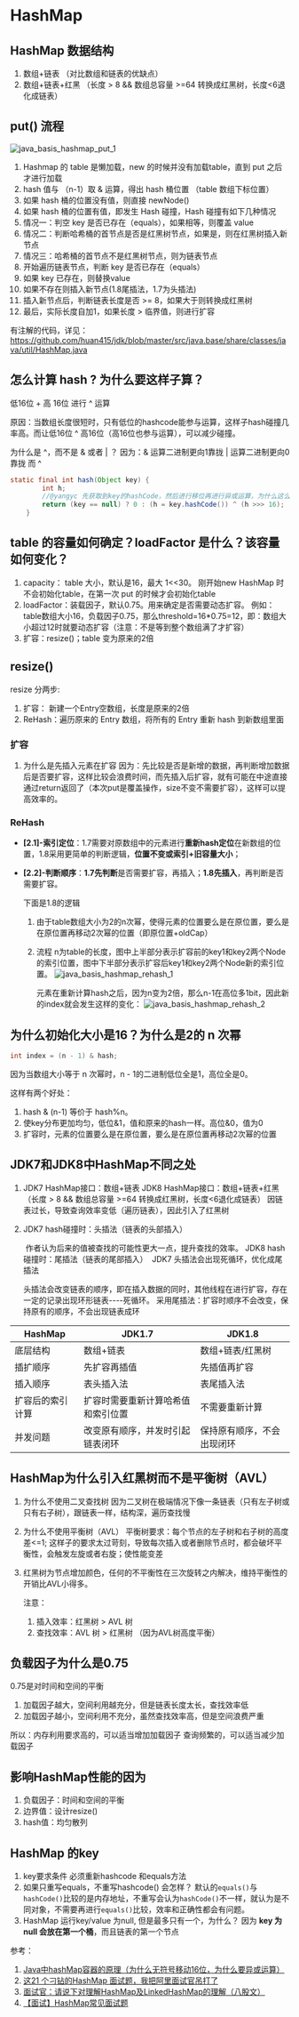 # HashMap

## HashMap 数据结构

1. 数组+链表 （对比数组和链表的优缺点）
2. 数组+链表+红黑 （长度 > 8 && 数组总容量 >=64 转换成红黑树，长度<6退化成链表）



## put() 流程

![java_basis_hashmap_put_1](https://raw.githubusercontent.com/huan415/JavaYang/master/assets/java_basis_hashmap_put_1.png)

1. Hashmap 的 table 是懒加载，new 的时候并没有加载table，直到 put 之后才进行加载
2. hash 值与 （n-1）取 & 运算，得出 hash 桶位置 （table 数组下标位置）
3. 如果 hash 桶的位置没有值，则直接 newNode()
4. 如果 hash 桶的位置有值，即发生 Hash 碰撞，Hash 碰撞有如下几种情况
5. 情况一：判空  key 是否已存在（equals），如果相等，则覆盖 value
6. 情况二：判断哈希桶的首节点是否是红黑树节点，如果是，则在红黑树插入新节点
7. 情况三：哈希桶的首节点不是红黑树节点，则为链表节点
8. 开始遍历链表节点，判断 key 是否已存在（equals）
9. 如果 key 已存在，则替换value
10. 如果不存在则插入新节点(1.8尾插法，1.7为头插法)
11. 插入新节点后，判断链表长度是否 >= 8，如果大于则转换成红黑树
12. 最后，实际长度自加1，如果长度 > 临界值，则进行扩容

有注解的代码，详见：https://github.com/huan415/jdk/blob/master/src/java.base/share/classes/java/util/HashMap.java

## 怎么计算 hash ? 为什么要这样子算？

低16位 + 高 16位 进行 ^ 运算

原因：当数组长度很短时，只有低位的hashcode能参与运算，这样子hash碰撞几率高。而让低16位 ^ 高16位（高16位也参与运算），可以减少碰撞。

为什么是 ^，而不是 & 或者 | ？
因为：& 运算二进制更向1靠拢
            | 运算二进制更向0靠拢
            而 ^ 

```java
static final int hash(Object key) {
        int h;
        //@yangyc 先获取到key的hashCode，然后进行移位再进行异或运算，为什么这么复杂，不用想肯定是为了减少hash冲突
        return (key == null) ? 0 : (h = key.hashCode()) ^ (h >>> 16);
    }
```

## table 的容量如何确定？loadFactor 是什么？该容量如何变化？

1. capacity： table 大小，默认是16，最大 1<<30。
   刚开始new HashMap 时不会初始化table，在第一次 put 的时候才会初始化table
2. loadFactor：装载因子，默认0.75。用来确定是否需要动态扩容。
                        例如：table数组大小16，负载因子0.75，那么threshold=16*0.75=12，即：数组大小超过12时就要动态扩容（注意：不是等到整个数组满了才扩容）
3. 扩容：resize()；table 变为原来的2倍

## resize()

resize 分两步: 

1. 扩容： 新建一个Entry空数组，长度是原来的2倍
2. ReHash：遍历原来的 Entry 数组，将所有的 Entry 重新 hash 到新数组里面

### 扩容

1. 为什么是先插入元素在扩容
   因为：先比较是否是新增的数据，再判断增加数据后是否要扩容，这样比较会浪费时间，而先插入后扩容，就有可能在中途直接通过return返回了（本次put是覆盖操作，size不变不需要扩容），这样可以提高效率的。

### ReHash

- **[2.1]-索引定位**：1.7需要对原数组中的元素进行**重新hash定位**在新数组的位置，1.8采用更简单的判断逻辑，**位置不变或索引+旧容量大小**；

- **[2.2]-判断顺序**：**1.7先判断**是否需要扩容，再插入；**1.8先插入**，再判断是否需要扩容。


  下面是1.8的逻辑

   1. 由于table数组大小为2的n次幂，使得元素的位置要么是在原位置，要么是在原位置再移动2次幂的位置（即原位置+oldCap）

   2. 流程
      n为table的长度，图中上半部分表示扩容前的key1和key2两个Node的索引位置，图中下半部分表示扩容后key1和key2两个Node新的索引位置。
      ![java_basis_hashmap_rehash_1](https://raw.githubusercontent.com/huan415/JavaYang/master/assets/java_basis_hashmap_rehash_1.png)

      元素在重新计算hash之后，因为n变为2倍，那么n-1在高位多1bit，因此新的index就会发生这样的变化：
      ![java_basis_hashmap_rehash_2](https://raw.githubusercontent.com/huan415/JavaYang/master/assets/java_basis_hashmap_rehash_2.jpg)


## 为什么初始化大小是16？为什么是2的 n 次幂

```java
int index = (n - 1) & hash;
```

因为当数组大小等于 n 次幂时，n - 1的二进制低位全是1，高位全是0。

这样有两个好处：

1. hash & (n-1) 等价于 hash%n。
2. 使key分布更加均匀，低位&1，值和原来的hash一样。高位&0，值为0
3. 扩容时，元素的位置要么是在原位置，要么是在原位置再移动2次幂的位置

## JDK7和JDK8中HashMap不同之处

1. JDK7 HashMap接口：数组+链表
   JDK8 HashMap接口：数组+链表+红黑 （长度 > 8 && 数组总容量 >=64 转换成红黑树，长度<6退化成链表）
   因链表过长，导致查询效率变低（遍历链表），因此引入了红黑树

2. JDK7 hash碰撞时：头插法（链表的头部插入）

   ​                                  作者认为后来的值被查找的可能性更大一点，提升查找的效率。
   JDK8 hash碰撞时：尾插法（链表的尾部插入）
   ​                                   JDK7 头插法会出现死循环，优化成尾插法

   头插法会改变链表的顺序，即在插入数据的同时，其他线程在进行扩容，存在一定的记录出现环形链表----死循环。
   采用尾插法：扩容时顺序不会改变，保持原有的顺序，不会出现链表成环

 

| HashMap          | JDK1.7                             | JDK1.8                     |
| ---------------- | ---------------------------------- | -------------------------- |
| 底层结构         | 数组+链表                          | 数组+链表/红黑树           |
| 插扩顺序         | 先扩容再插值                       | 先插值再扩容               |
| 插入顺序         | 表头插入法                         | 表尾插入法                 |
| 扩容后的索引计算 | 扩容时需要重新计算哈希值和索引位置 | 不需要重新计算             |
| 并发问题         | 改变原有顺序，并发时引起链表闭环   | 保持原有顺序，不会出现闭环 |

## HashMap为什么引入红黑树而不是平衡树（AVL）

1. 为什么不使用二叉查找树
   因为二叉树在极端情况下像一条链表（只有左子树或只有右子树），跟链表一样，结构深，遍历查找慢

2. 为什么不使用平衡树（AVL）
   平衡树要求：每个节点的左子树和右子树的高度差<=1;
   这样子的要求太过苛刻，导致每次插入或者删除节点时，都会破坏平衡性，会触发左旋或者右旋；使性能变差

3. 红黑树为节点增加颜色，任何的不平衡性在三次旋转之内解决，维持平衡性的开销比AVL小得多。

   注意：

   1. 插入效率：红黑树 > AVL 树
   2. 查找效率：AVL 树 > 红黑树 （因为AVL树高度平衡）

## 负载因子为什么是0.75

0.75是对时间和空间的平衡

1. 加载因子越大，空间利用越充分，但是链表长度太长，查找效率低
2. 加载因子越小，空间利用不充分，虽然查找效率高，但是空间浪费严重

所以：内存利用要求高的，可以适当增加加载因子
            查询频繁的，可以适当减少加载因子

## 影响HashMap性能的因为

1. 负载因子：时间和空间的平衡
2. 边界值：设计resize()
3. hash值：均匀散列

## HashMap 的key

1. key要求条件
   必须重新hashcode 和equals方法
2. 如果只重写equals，不重写hashcode() 会怎样？
   默认的`equals()`与`hashCode()`比较的是内存地址，不重写会认为`hashCode()`不一样，就认为是不同对象，不需要再进行`equals()`比较，效率和正确性都会有问题。
3. HashMap 运行key/value 为null,  但是最多只有一个，为什么？
   因为 **key 为 null 会放在第一个桶**，而且链表的第一个节点



参考：

1. [Java中hashMap容器的原理（为什么无符号移动16位，为什么要异或运算）](https://blog.csdn.net/weixin_43842753/article/details/105927912)
2. [这21 个刁钻的HashMap 面试题，我把阿里面试官吊打了](https://zhuanlan.zhihu.com/p/164531596)
3. [面试官：请说下对理解HashMap及LinkedHashMap的理解（八股文）](https://www.toutiao.com/i7024720360893334020/?tt_from=weixin&utm_campaign=client_share&wxshare_count=1&timestamp=1638256248&app=news_article&utm_source=weixin&utm_medium=toutiao_android&use_new_style=1&req_id=20211130151047010131136036053DCAB7&share_token=02fbaba1-6513-4d01-9cf7-c4f32da20734&group_id=7024720360893334020)
4. [【面试】HashMap常见面试题](https://blog.csdn.net/heavendan/article/details/121094540?share_token=cfce05c8-fce4-42eb-8127-2c7ba02ddd1c)